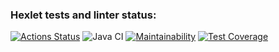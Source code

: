 ### Hexlet tests and linter status:
[![Actions Status](https://github.com/Azeend/java-project-71/workflows/hexlet-check/badge.svg)](https://github.com/Azeend/java-project-71/actions)
![Java CI](https://github.com/hexlet-boilerplates/java-package/workflows/Java%20CI/badge.svg)
[![Maintainability](https://api.codeclimate.com/v1/badges/e1bd0ed0c27ac38d77fc/maintainability)](https://codeclimate.com/github/Azeend/java-project-71/maintainability)
[![Test Coverage](https://api.codeclimate.com/v1/badges/e1bd0ed0c27ac38d77fc/test_coverage)](https://codeclimate.com/github/Azeend/java-project-71/test_coverage)

